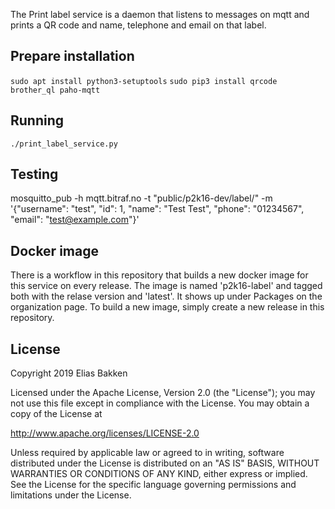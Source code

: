 
The Print label service is a daemon that listens to 
messages on mqtt and prints a QR code and name, telephone and email on that label.

## Prepare installation
```sudo apt install python3-setuptools```
```sudo pip3 install qrcode brother_ql paho-mqtt```

## Running
```./print_label_service.py```

## Testing
mosquitto_pub -h mqtt.bitraf.no  -t "public/p2k16-dev/label/" -m '{"username": "test", "id": 1, "name": "Test Test", "phone": "01234567", "email": "test@example.com"}'

## Docker image
There is a workflow in this repository that builds a new docker image for this service on every release. The image is named 'p2k16-label' and tagged both with the relase version and 'latest'. It shows up under Packages on the organization page. To build a new image, simply create a new release in this repository.

## License

Copyright 2019 Elias Bakken

Licensed under the Apache License, Version 2.0 (the "License");
you may not use this file except in compliance with the License.
You may obtain a copy of the License at

   http://www.apache.org/licenses/LICENSE-2.0

Unless required by applicable law or agreed to in writing, software
distributed under the License is distributed on an "AS IS" BASIS,
WITHOUT WARRANTIES OR CONDITIONS OF ANY KIND, either express or implied.
See the License for the specific language governing permissions and
limitations under the License.

